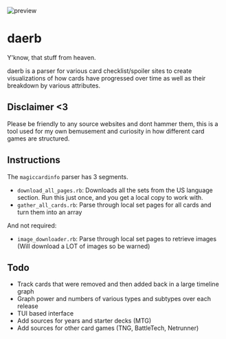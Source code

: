 ![preview](https://raw.github.com/zeroeth/daerb/master/preview.png)

daerb
=====

Y'know, that stuff from heaven.

daerb is a parser for various card checklist/spoiler sites to create visualizations of how cards have progressed over time as well as their breakdown by various attributes.

Disclaimer <3
-------------

Please be friendly to any source websites and dont hammer them, this is a tool used for my own bemusement and curiosity in how different card games are structured.

Instructions
------------

The `magiccardinfo` parser has 3 segments.

* `download_all_pages.rb`: Downloads all the sets from the US language section. Run this just once, and you get a local copy to work with.
* `gather_all_cards.rb`: Parse through local set pages for all cards and turn them into an array

And not required:

* `image_downloader.rb`: Parse through local set pages to retrieve images (Will download a LOT of images so be warned)


Todo
----

* Track cards that were removed and then added back in a large timeline graph
* Graph power and numbers of various types and subtypes over each release
* TUI based interface
* Add sources for years and starter decks (MTG)
* Add sources for other card games (TNG, BattleTech, Netrunner)
